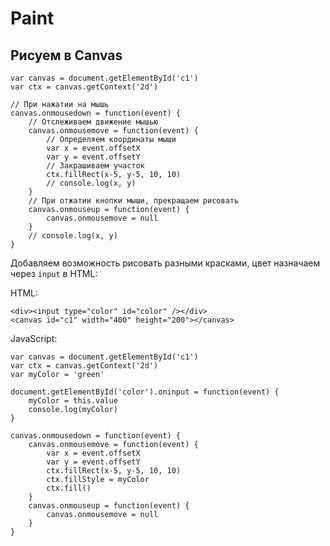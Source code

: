 # Paint
## Рисуем в Canvas

    var canvas = document.getElementById('c1')
    var ctx = canvas.getContext('2d')

    // При нажатии на мышь
    canvas.onmousedown = function(event) {
        // Отслеживаем движение мышью
        canvas.onmousemove = function(event) {
            // Определяем координаты мыши
            var x = event.offsetX
            var y = event.offsetY
            // Закрашиваем участок
            ctx.fillRect(x-5, y-5, 10, 10)
            // console.log(x, y)
        }
        // При отжатии кнопки мыши, прекращаем рисовать
        canvas.onmouseup = function(event) {
            canvas.onmousemove = null
        }
        // console.log(x, y)
    }

Добавляем возможность рисовать разными красками, цвет назначаем через `input` в HTML:

HTML:

    <div><input type="color" id="color" /></div>
    <canvas id="c1" width="400" height="200"></canvas>

JavaScript:

    var canvas = document.getElementById('c1')
    var ctx = canvas.getContext('2d')
    var myColor = 'green'

    document.getElementById('color').oninput = function(event) {
        myColor = this.value
        console.log(myColor)
    }

    canvas.onmousedown = function(event) {
        canvas.onmousemove = function(event) {
            var x = event.offsetX
            var y = event.offsetY
            ctx.fillRect(x-5, y-5, 10, 10)
            ctx.fillStyle = myColor
            ctx.fill()
        }
        canvas.onmouseup = function(event) {
            canvas.onmousemove = null
        }
    }
